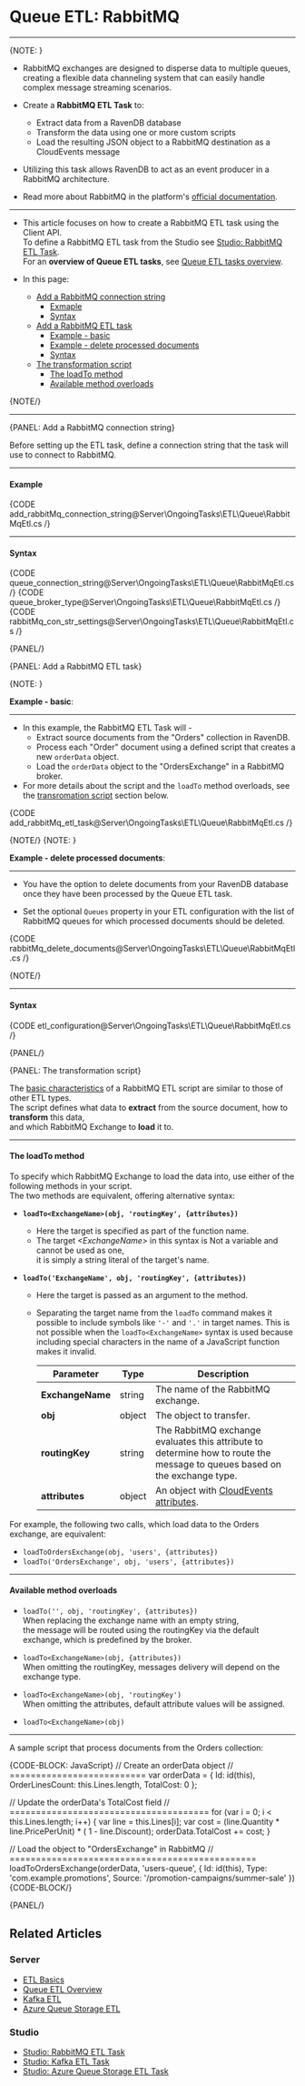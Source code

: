 ﻿# Queue ETL: RabbitMQ
---

{NOTE: }

* RabbitMQ exchanges are designed to disperse data to multiple queues,  
  creating a flexible data channeling system that can easily handle complex message streaming scenarios.

* Create a **RabbitMQ ETL Task** to:
  * Extract data from a RavenDB database
  * Transform the data using one or more custom scripts
  * Load the resulting JSON object to a RabbitMQ destination as a CloudEvents message  

* Utilizing this task allows RavenDB to act as an event producer in a RabbitMQ architecture.

* Read more about RabbitMQ in the platform's [official documentation](https://www.rabbitmq.com/).

---

* This article focuses on how to create a RabbitMQ ETL task using the Client API.  
  To define a RabbitMQ ETL task from the Studio see [Studio: RabbitMQ ETL Task](../../../../studio/database/tasks/ongoing-tasks/rabbitmq-etl-task).  
  For an **overview of Queue ETL tasks**, see [Queue ETL tasks overview](../../../../server/ongoing-tasks/etl/queue-etl/overview).

* In this page:
    * [Add a RabbitMQ connection string](../../../../server/ongoing-tasks/etl/queue-etl/rabbit-mq#add-a-rabbitmq-connection-string)
        * [Exmaple](../../../../server/ongoing-tasks/etl/queue-etl/rabbit-mq#example)
        * [Syntax](../../../../server/ongoing-tasks/etl/queue-etl/rabbit-mq#syntax)
    * [Add a RabbitMQ ETL task](../../../../server/ongoing-tasks/etl/queue-etl/rabbit-mq#add-a-rabbitmq-etl-task)
        * [Example - basic](../../../../server/ongoing-tasks/etl/queue-etl/rabbit-mq#example-basic)
        * [Example - delete processed documents](../../../../server/ongoing-tasks/etl/queue-etl/rabbit-mq#delete-processed-documents)
        * [Syntax](../../../../server/ongoing-tasks/etl/queue-etl/rabbit-mq#syntax-1)
    * [The transformation script](../../../../server/ongoing-tasks/etl/queue-etl/rabbit-mq#the-transformation-script)
        * [The loadTo method](../../../../server/ongoing-tasks/etl/queue-etl/rabbit-mq#the-loadto-method)
        * [Available method overloads](../../../../server/ongoing-tasks/etl/queue-etl/rabbit-mq#available-method-overloads)

{NOTE/}

---

{PANEL: Add a RabbitMQ connection string}

Before setting up the ETL task, define a connection string that the task will use to connect to RabbitMQ.

---

#### Example

{CODE add_rabbitMq_connection_string@Server\OngoingTasks\ETL\Queue\RabbitMqEtl.cs /}

---

#### Syntax

{CODE queue_connection_string@Server\OngoingTasks\ETL\Queue\RabbitMqEtl.cs /}
{CODE queue_broker_type@Server\OngoingTasks\ETL\Queue\RabbitMqEtl.cs /}
{CODE rabbitMq_con_str_settings@Server\OngoingTasks\ETL\Queue\RabbitMqEtl.cs /}

{PANEL/}

{PANEL: Add a RabbitMQ ETL task}

{NOTE: }

<a id="example-basic" /> __Example - basic__:

---

* In this example, the RabbitMQ ETL Task will -
    * Extract source documents from the "Orders" collection in RavenDB.
    * Process each "Order" document using a defined script that creates a new `orderData` object.
    * Load the `orderData` object to the "OrdersExchange" in a RabbitMQ broker.
* For more details about the script and the `loadTo` method overloads, see the [transromation script](../../../../server/ongoing-tasks/etl/queue-etl/rabbit-mq#the-transformation-script) section below.

{CODE add_rabbitMq_etl_task@Server\OngoingTasks\ETL\Queue\RabbitMqEtl.cs /}

{NOTE/}
{NOTE: }

<a id="delete-processed-documents" /> __Example - delete processed documents__:

---

* You have the option to delete documents from your RavenDB database once they have been processed by the Queue ETL task.

* Set the optional `Queues` property in your ETL configuration with the list of RabbitMQ queues for which processed documents should be deleted.

{CODE rabbitMq_delete_documents@Server\OngoingTasks\ETL\Queue\RabbitMqEtl.cs /}

{NOTE/}

---

#### Syntax

{CODE etl_configuration@Server\OngoingTasks\ETL\Queue\RabbitMqEtl.cs /}

{PANEL/}

{PANEL: The transformation script}

The [basic characteristics](../../../../server/ongoing-tasks/etl/basics) of a RabbitMQ ETL script are similar to those of other ETL types.  
The script defines what data to **extract** from the source document, how to **transform** this data,  
and which RabbitMQ Exchange to **load** it to.

---

#### The loadTo method

To specify which RabbitMQ Exchange to load the data into, use either of the following methods in your script.  
The two methods are equivalent, offering alternative syntax:

  * **`loadTo<ExchangeName>(obj, 'routingKey', {attributes})`**  
    * Here the target is specified as part of the function name.
    * The target _&lt;ExchangeName&gt;_ in this syntax is Not a variable and cannot be used as one,  
      it is simply a string literal of the target's name.

  * **`loadTo('ExchangeName', obj, 'routingKey', {attributes})`**  
    * Here the target is passed as an argument to the method.
    * Separating the target name from the `loadTo` command makes it possible to include symbols like `'-'` and `'.'` in target names.
      This is not possible when the `loadTo<ExchangeName>` syntax is used because including special characters in the name of a JavaScript function makes it invalid.

      | Parameter        | Type    | Description                                                                                                                  |
      |------------------|---------|------------------------------------------------------------------------------------------------------------------------------|
      | **ExchangeName** | string  | The name of the RabbitMQ exchange.                                                                                           |
      | **obj**          | object  | The object to transfer.                                                                                                      |
      | **routingKey**   | string  | The RabbitMQ exchange evaluates this attribute to determine how to route the message to queues based on the exchange type.   |
      | **attributes**   | object  | An object with [CloudEvents attributes](../../../../server/ongoing-tasks/etl/queue-etl/overview#cloudevents).                |

For example, the following two calls, which load data to the Orders exchange, are equivalent:

  * `loadToOrdersExchange(obj, 'users', {attributes})`
  * `loadTo('OrdersExchange', obj, 'users', {attributes})`

---

#### Available method overloads

  * `loadTo('', obj, 'routingKey', {attributes})`  
    When replacing the exchange name with an empty string,  
    the message will be routed using the routingKey via the default exchange, which is predefined by the broker.

  * `loadTo<ExchangeName>(obj, {attributes})`  
    When omitting the routingKey, messages delivery will depend on the exchange type.

  * `loadTo<ExchangeName>(obj, 'routingKey')`  
    When omitting the attributes, default attribute values will be assigned.

  * `loadTo<ExchangeName>(obj)`

---

A sample script that process documents from the Orders collection:

{CODE-BLOCK: JavaScript}
// Create an orderData object
// ==========================
var orderData = {
    Id: id(this),
    OrderLinesCount: this.Lines.length,
    TotalCost: 0
};

// Update the orderData's TotalCost field
// ======================================
for (var i = 0; i < this.Lines.length; i++) {
    var line = this.Lines[i];
    var cost = (line.Quantity * line.PricePerUnit) * ( 1 - line.Discount);
    orderData.TotalCost += cost;
}

// Load the object to "OrdersExchange" in RabbitMQ
// ===============================================
loadToOrdersExchange(orderData, 'users-queue', {
    Id: id(this),
    Type: 'com.example.promotions',
    Source: '/promotion-campaigns/summer-sale'
})
{CODE-BLOCK/}

{PANEL/}

## Related Articles

### Server

- [ETL Basics](../../../../server/ongoing-tasks/etl/basics)
- [Queue ETL Overview](../../../../server/ongoing-tasks/etl/queue-etl/overview)
- [Kafka ETL](../../../../server/ongoing-tasks/etl/queue-etl/kafka)
- [Azure Queue Storage ETL](../../../../server/ongoing-tasks/etl/queue-etl/azure-queue)

### Studio

- [Studio: RabbitMQ ETL Task](../../../../studio/database/tasks/ongoing-tasks/rabbitmq-etl-task)
- [Studio: Kafka ETL Task](../../../../studio/database/tasks/ongoing-tasks/kafka-etl-task)
- [Studio: Azure Queue Storage ETL Task](../../../../studio/database/tasks/ongoing-tasks/azure-queue-storage-etl)
